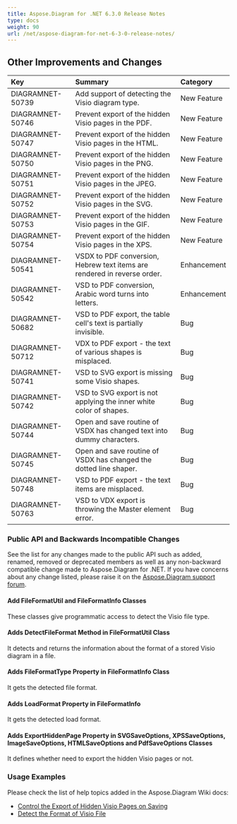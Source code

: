 ```yaml
---
title: Aspose.Diagram for .NET 6.3.0 Release Notes
type: docs
weight: 90
url: /net/aspose-diagram-for-net-6-3-0-release-notes/
---
```


## **Other Improvements and Changes**

|**Key** |**Summary** |**Category** |
| :- | :- | :- |
|DIAGRAMNET-50739 |Add support of detecting the Visio diagram type. |New Feature |
|DIAGRAMNET-50746 |Prevent export of the hidden Visio pages in the PDF. |New Feature |
|DIAGRAMNET-50747 |Prevent export of the hidden Visio pages in the HTML. |New Feature |
|DIAGRAMNET-50750 |Prevent export of the hidden Visio pages in the PNG. |New Feature |
|DIAGRAMNET-50751 |Prevent export of the hidden Visio pages in the JPEG. |New Feature |
|DIAGRAMNET-50752 |Prevent export of the hidden Visio pages in the SVG. |New Feature |
|DIAGRAMNET-50753 |Prevent export of the hidden Visio pages in the GIF. |New Feature |
|DIAGRAMNET-50754 |Prevent export of the hidden Visio pages in the XPS. |New Feature |
|DIAGRAMNET-50541 |VSDX to PDF conversion, Hebrew text items are rendered in reverse order. |Enhancement |
|DIAGRAMNET-50542 |VSD to PDF conversion, Arabic word turns into letters. |Enhancement |
|DIAGRAMNET-50682 |VSD to PDF export, the table cell's text is partially invisible. |Bug |
|DIAGRAMNET-50712 |VDX to PDF export - the text of various shapes is misplaced. |Bug |
|DIAGRAMNET-50741 |VSD to SVG export is missing some Visio shapes. |Bug |
|DIAGRAMNET-50742 |VSD to SVG export is not applying the inner white color of shapes. |Bug |
|DIAGRAMNET-50744 |Open and save routine of VSDX has changed text into dummy characters. |Bug |
|DIAGRAMNET-50745 |Open and save routine of VSDX has changed the dotted line shaper. |Bug |
|DIAGRAMNET-50748 |VSD to PDF export - the text items are misplaced. |Bug |
|DIAGRAMNET-50763 |VSD to VDX export is throwing the Master element error. |Bug |
### **Public API and Backwards Incompatible Changes**
See the list for any changes made to the public API such as added, renamed, removed or deprecated members as well as any non-backward compatible change made to Aspose.Diagram for .NET. If you have concerns about any change listed, please raise it on the [Aspose.Diagram support forum](https://forum.aspose.com/c/diagram/17).
#### **Add FileFormatUtil and FileFormatInfo Classes**
These classes give programmatic access to detect the Visio file type.
#### **Adds DetectFileFormat Method in FileFormatUtil Class**
It detects and returns the information about the format of a stored Visio diagram in a file.
#### **Adds FileFormatType Property in FileFormatInfo Class**
It gets the detected file format.
#### **Adds LoadFormat Property in FileFormatInfo**
It gets the detected load format.
#### **Adds ExportHiddenPage Property in SVGSaveOptions, XPSSaveOptions, ImageSaveOptions, HTMLSaveOptions and PdfSaveOptions Classes**
It defines whether need to export the hidden Visio pages or not.
### **Usage Examples**
Please check the list of help topics added in the Aspose.Diagram Wiki docs:

- [Control the Export of Hidden Visio Pages on Saving](http://www.aspose.com/docs/display/diagramnet/Set+Orientation+and+Control+the+Export+of+Hidden+Visio+Pages+on+Saving#SetOrientationandControltheExportofHiddenVisioPagesonSaving-ControltheExportofHiddenVisioPagesonSaving)
- [Detect the Format of Visio File](http://www.aspose.com/docs/display/diagramnet/Introduction#Introduction-DetecttheFormatofVisioFile)
